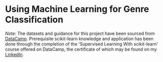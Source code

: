 # Using Machine Learning for Genre Classification

*Note:* The datasets and guidance for this project have been sourced from [DataCamp](https://datacamp.com). Prerequisite scikit-learn knowledge and application has been done through the completion of the 'Supervised Learning With scikit-learn' course offered on DataCamp, the certificate of which may be found on my [LinkedIn](https://www.linkedin.com/in/speesapaty/).
